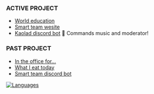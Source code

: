 
### ACTIVE PROJECT
- [World education](https://worldeducation.vercel.app/)
- [Smart team wesite](https://github.com/ronnapatsri/smartteam-website)
- [Kaolad discord bot](https://github.com/ronnapatp/kaolad-bot) 🚨 Commands music and moderator!

### PAST PROJECT
- [In the office for...](https://in-the-office-for.web.app/)
- [What I eat today](https://what-i-eat-today.vercel.app/)
- [Smart team discord bot](https://github.com/ronnapatsri/smartteam-bot)

[![Languages](https://github-readme-stats.vercel.app/api/top-langs/?username=ronnapatp&layout=compact&langs_count=10&hide_border=true&custom_title=Languages&bg_color=00000000)](https://github.com/ronnapatp)
